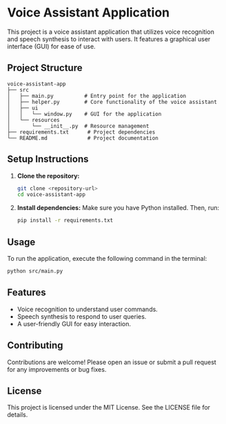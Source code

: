 # Voice Assistant Application

This project is a voice assistant application that utilizes voice recognition and speech synthesis to interact with users. It features a graphical user interface (GUI) for ease of use.

## Project Structure

```
voice-assistant-app
├── src
│   ├── main.py          # Entry point for the application
│   ├── helper.py        # Core functionality of the voice assistant
│   ├── ui
│   │   └── window.py    # GUI for the application
│   └── resources
│       └── __init__.py  # Resource management
├── requirements.txt      # Project dependencies
└── README.md             # Project documentation
```

## Setup Instructions

1. **Clone the repository:**
   ```bash
   git clone <repository-url>
   cd voice-assistant-app
   ```

2. **Install dependencies:**
   Make sure you have Python installed. Then, run:
   ```bash
   pip install -r requirements.txt
   ```

## Usage

To run the application, execute the following command in the terminal:

```bash
python src/main.py
```

## Features

- Voice recognition to understand user commands.
- Speech synthesis to respond to user queries.
- A user-friendly GUI for easy interaction.

## Contributing

Contributions are welcome! Please open an issue or submit a pull request for any improvements or bug fixes.

## License

This project is licensed under the MIT License. See the LICENSE file for details.